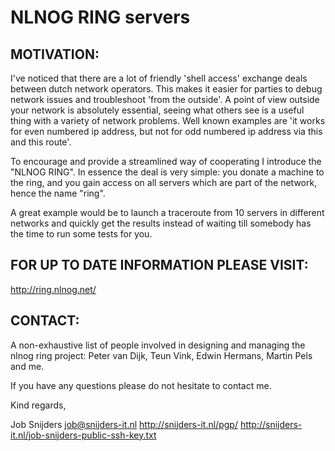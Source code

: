 NLNOG RING servers
==================

MOTIVATION:
-----------

I've noticed that there are a lot of friendly 'shell access' exchange deals 
between dutch network operators. This makes it easier for parties to debug 
network issues and troubleshoot 'from the outside'. A point of view outside 
your network is absolutely essential, seeing what others see is a useful 
thing with a variety of network problems. Well known examples are 'it works 
for even numbered ip address, but not for odd numbered ip address via this 
and this route'. 

To encourage and provide a streamlined way of cooperating I introduce the
"NLNOG RING". In essence the deal is very simple: you donate a machine to
the ring, and you gain access on all servers which are part of the network,
hence the name "ring". 

A great example would be to launch a traceroute from 10 servers in different
networks and quickly get the results instead of waiting till somebody has
the time to run some tests for you. 

FOR UP TO DATE INFORMATION PLEASE VISIT: 
----------------------------------------

http://ring.nlnog.net/

CONTACT: 
--------

A non-exhaustive list of people involved in designing and managing the nlnog
ring project: Peter van Dijk, Teun Vink, Edwin Hermans, Martin Pels and me. 

If you have any questions please do not hesitate to contact me. 

Kind regards,

Job Snijders <job@snijders-it.nl>
http://snijders-it.nl/pgp/
http://snijders-it.nl/job-snijders-public-ssh-key.txt


